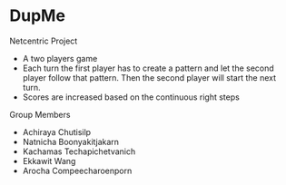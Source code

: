 # DupMe
Netcentric Project
- A two players game
- Each turn the first player has to create a pattern and let the second player follow that pattern. 
Then the second player will start the next turn.
- Scores are increased based on the continuous right steps

Group Members
- Achiraya Chutisilp
- Natnicha Boonyakitjakarn
- Kachamas Techapichetvanich
- Ekkawit Wang
- Arocha Compeecharoenporn
